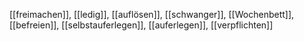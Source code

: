 [[freimachen]], [[ledig]], [[auflösen]], [[schwanger]], [[Wochenbett]], [[befreien]], [[selbstauferlegen]], [[auferlegen]], [[verpflichten]]